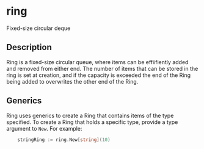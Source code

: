 # ring
Fixed-size circular deque

## Description

Ring is a fixed-size circular queue, where items can be effiifiently added and removed from either end. The number of items that can be stored in the ring is set at creation, and if the capacity is exceeded the end of the Ring being added to overwrites the other end of the Ring.

## Generics

Ring uses generics to create a Ring that contains items of the type specified. To create a Ring that holds a specific type, provide a type argument to `New`. For example:
```go
    stringRing := ring.New[string](10)
```
